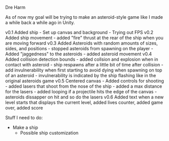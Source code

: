 Dre Harm

As of now my goal will be trying to make an asteroid-style game like I made a while back a while ago in Unity.

v0.1 Added ship - Set up canvas and background - Trying out FPS 
v0.2 Added ship movement - added "fire" thrust at the rear of the ship when you are moving forward 
v0.3 Added Asteroids with random amounts of sizes, sides, and positions - stopped asteroids from spawning on the player - Added "jaggedness" to the asteroids - added asteroid movement 
v0.4 Added collision detection bounds - added collsion and explosion when in contact with asteroid - ship respawns after a little bit of time after collision - add invulnerability when first starting to avoid dying when spawning on top of an asteroid - invulnerability is indicated by the ship flashing like in the original asteroids game
v0.5 Centered canvas - Added controls for shooting - added lasers that shoot from the nose of the ship - added a max distance for the lasers - added looping if a projectile hits the edge of the canvas - asteroids dissapper on hit and so do the lasers
v0.6 Added text when a new level starts that displays the current level, added lives counter, added game over, added score


Stuff I need to do: 
- Make a ship
    - Possible ship customization


